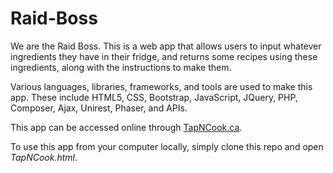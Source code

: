 # Raid-Boss

We are the Raid Boss.  This is a web app that allows users to input whatever ingredients they have in their fridge, and returns some recipes using these ingredients, along with the instructions to make them.

Various languages, libraries, frameworks, and tools are used to make this app. 
These include HTML5, CSS, Bootstrap, JavaScript, JQuery, PHP, Composer, Ajax, Unirest, Phaser, and APIs. 

This app can be accessed online through [TapNCook.ca](http://www.tapncook.ca/).

To use this app from your computer locally, simply clone this repo and open *TapNCook.html*. 

